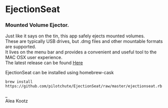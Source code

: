 # EjectionSeat
### Mounted Volume Ejector.  
Just like it says on the tin, this app safely ejects mounted volumes.  
These are typically USB drives, but .dmg files and other mountable formats are supported.  
It lives on the menu bar and provides a convenient and useful tool to the MAC OSX user experience.  
The latest release can be found [Here](https://github.com/pilotchute/EjectionSeat/releases/latest)  

EjectionSeat can be installed using homebrew-cask
```
brew install https://github.com/pilotchute/EjectionSeat/raw/master/ejectionseat.rb
```
_  
Alea Kootz
